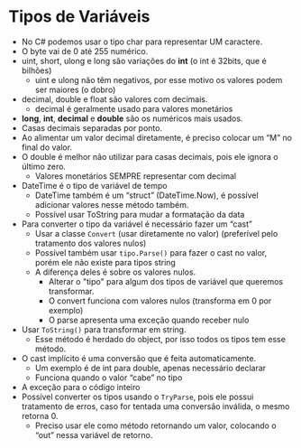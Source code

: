 # Tipos de Variáveis

* No C# podemos usar o tipo char para representar UM caractere.
* O byte vai de 0 até 255 numérico.
* uint, short, ulong e long são variações do **int** (o int é 32bits, que é bilhões)
  * uint e ulong não têm negativos, por esse motivo os valores podem ser maiores (o dobro)
* decimal, double e float são valores com decimais.
  * decimal é geralmente usado para valores monetários
* **long**, **int**, **decimal** e **double** são os numéricos mais usados.
* Casas decimais separadas por ponto.
* Ao alimentar um valor decimal diretamente, é preciso colocar um “M” no final do valor.
* O double é melhor não utilizar para casas decimais, pois ele ignora o último zero.
  * Valores monetários SEMPRE representar com decimal
* DateTime é o tipo de variável de tempo
  * DateTime também é um “struct” (DateTime.Now), é possível adicionar valores nesse método também.
  * Possível usar ToString para mudar a formatação da data
* Para converter o tipo da variável é necessário fazer um “cast”
  * Usar a classe `Convert` (usar diretamente no valor) (preferível pelo tratamento dos valores nulos)
  * Possível também usar `tipo.Parse()` para fazer o cast no valor, porém ele não existe para tipos string
  * A diferença deles é sobre os valores nulos.
    * Alterar o "tipo" para algum dos tipos de variável que queremos transformar.
    * O convert funciona com valores nulos (transforma em 0 por exemplo)
    * O parse apresenta uma exceção quando receber nulo
* Usar `ToString()` para transformar em string.
  * Esse método é herdado do object, por isso todos os tipos tem esse método.
* O cast implícito é uma conversão que é feita automaticamente.
  * Um exemplo é de int para double, apenas necessário declarar
  * Funciona quando o valor “cabe” no tipo
* A exceção para o código inteiro
* Possível converter os tipos usando o `TryParse`, pois ele possui tratamento de erros, caso for tentada uma conversão inválida, o mesmo retorna 0.
  * Preciso usar ele como método retornando um valor, colocando o “out” nessa variável de retorno.
